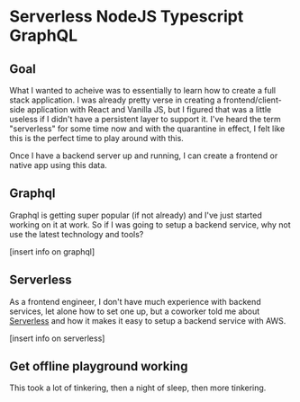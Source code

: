 # Serverless NodeJS Typescript GraphQL

## Goal

What I wanted to acheive was to essentially to learn how to create a full stack application.
I was already pretty verse in creating a frontend/client-side application with React and
Vanilla JS, but I figured that was a little useless if I didn't have a persistent layer
to support it. I've heard the term "serverless" for some time now and with the quarantine
in effect, I felt like this is the perfect time to play around with this.

Once I have a backend server up and running, I can create a frontend or native app using this
data.

## Graphql

Graphql is getting super popular (if not already) and I've just started working on it at
work. So if I was going to setup a backend service, why not use the latest technology
and tools?

[insert info on graphql]

## Serverless

As a frontend engineer, I don't have much experience with backend services, let alone how to set one up, but a coworker told me about [Serverless](https://www.serverless.com/) and how it makes it easy to setup a backend service with AWS.

[insert info on serverless]

## Get offline playground working

This took a lot of tinkering, then a night of sleep, then more tinkering.

